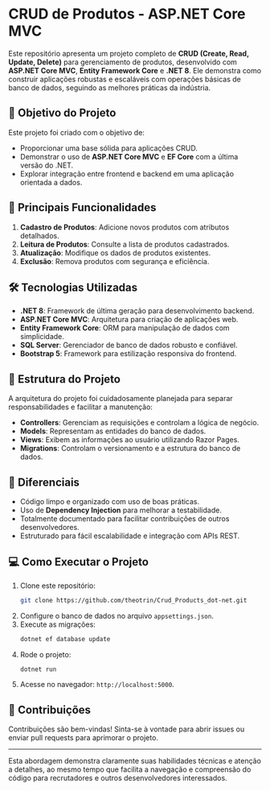 # CRUD de Produtos - ASP.NET Core MVC

Este repositório apresenta um projeto completo de **CRUD (Create, Read, Update, Delete)** para gerenciamento de produtos, desenvolvido com **ASP.NET Core MVC**, **Entity Framework Core** e **.NET 8**. Ele demonstra como construir aplicações robustas e escaláveis com operações básicas de banco de dados, seguindo as melhores práticas da indústria.

## 🎯 **Objetivo do Projeto**
Este projeto foi criado com o objetivo de:
- Proporcionar uma base sólida para aplicações CRUD.
- Demonstrar o uso de **ASP.NET Core MVC** e **EF Core** com a última versão do .NET.
- Explorar integração entre frontend e backend em uma aplicação orientada a dados.

## 🚀 **Principais Funcionalidades**
1. **Cadastro de Produtos**: Adicione novos produtos com atributos detalhados.
2. **Leitura de Produtos**: Consulte a lista de produtos cadastrados.
3. **Atualização**: Modifique os dados de produtos existentes.
4. **Exclusão**: Remova produtos com segurança e eficiência.

## 🛠️ **Tecnologias Utilizadas**
- **.NET 8**: Framework de última geração para desenvolvimento backend.
- **ASP.NET Core MVC**: Arquitetura para criação de aplicações web.
- **Entity Framework Core**: ORM para manipulação de dados com simplicidade.
- **SQL Server**: Gerenciador de banco de dados robusto e confiável.
- **Bootstrap 5**: Framework para estilização responsiva do frontend.

## 📂 **Estrutura do Projeto**
A arquitetura do projeto foi cuidadosamente planejada para separar responsabilidades e facilitar a manutenção:
- **Controllers**: Gerenciam as requisições e controlam a lógica de negócio.
- **Models**: Representam as entidades do banco de dados.
- **Views**: Exibem as informações ao usuário utilizando Razor Pages.
- **Migrations**: Controlam o versionamento e a estrutura do banco de dados.

## 🌟 **Diferenciais**
- Código limpo e organizado com uso de boas práticas.
- Uso de **Dependency Injection** para melhorar a testabilidade.
- Totalmente documentado para facilitar contribuições de outros desenvolvedores.
- Estruturado para fácil escalabilidade e integração com APIs REST.

## 💻 **Como Executar o Projeto**
1. Clone este repositório:
   ```bash
   git clone https://github.com/theotrin/Crud_Products_dot-net.git
   ```
2. Configure o banco de dados no arquivo `appsettings.json`.
3. Execute as migrações:
   ```bash
   dotnet ef database update
   ```
4. Rode o projeto:
   ```bash
   dotnet run
   ```
5. Acesse no navegador: `http://localhost:5000`.

## 🤝 **Contribuições**
Contribuições são bem-vindas! Sinta-se à vontade para abrir issues ou enviar pull requests para aprimorar o projeto.

---

Esta abordagem demonstra claramente suas habilidades técnicas e atenção a detalhes, ao mesmo tempo que facilita a navegação e compreensão do código para recrutadores e outros desenvolvedores interessados.
